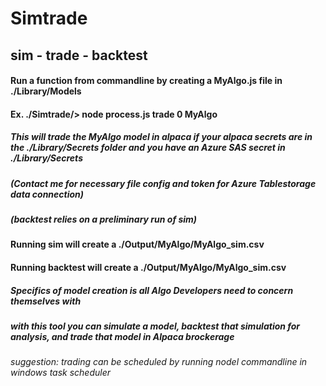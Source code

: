 # Simtrade
## sim - trade - backtest
#### Run a function from commandline by creating a MyAlgo.js file in ./Library/Models
#### Ex. ./Simtrade/> node process.js trade 0 MyAlgo
##### This will trade the MyAlgo model in alpaca if your alpaca secrets are in the ./Library/Secrets folder and you have an Azure SAS secret in ./Library/Secrets 
##### (Contact me for necessary file config and token for Azure Tablestorage data connection)
##### (backtest relies on a preliminary run of sim)
#### Running sim will create a ./Output/MyAlgo/MyAlgo_sim.csv
#### Running backtest will create a ./Output/MyAlgo/MyAlgo_sim.csv
##### Specifics of model creation is all Algo Developers need to concern themselves with
##### with this tool you can simulate a model, backtest that simulation for analysis, and trade that model in Alpaca brockerage
###### suggestion: trading can be scheduled by running nodel commandline in windows task scheduler
